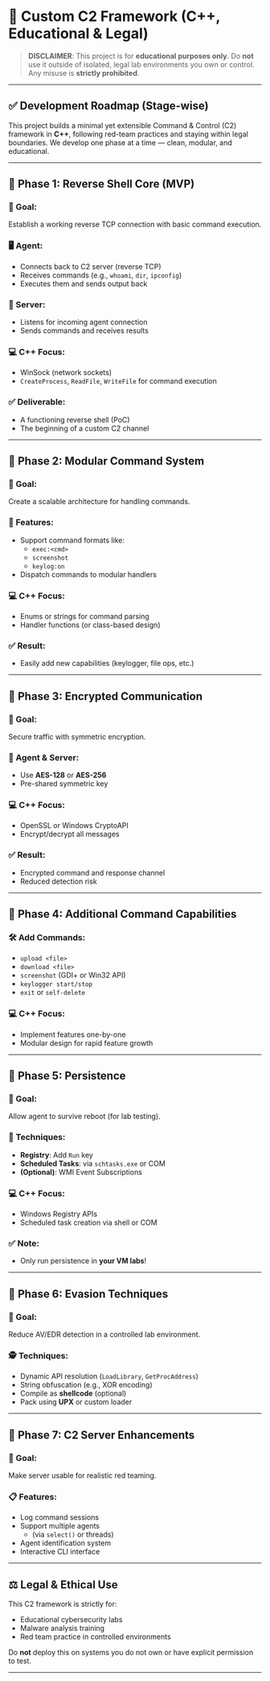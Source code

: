 # 🎯 Custom C2 Framework (C++, Educational & Legal)

> **DISCLAIMER**: This project is for **educational purposes only**. Do **not** use it outside of isolated, legal lab environments you own or control. Any misuse is **strictly prohibited**.

---

## ✅ Development Roadmap (Stage-wise)

This project builds a minimal yet extensible Command & Control (C2) framework in **C++**, following red-team practices and staying within legal boundaries. We develop one phase at a time — clean, modular, and educational.

---

## 🔹 Phase 1: Reverse Shell Core (MVP)

### 🎯 Goal:
Establish a working reverse TCP connection with basic command execution.

### 🖥️ Agent:

- Connects back to C2 server (reverse TCP)
- Receives commands (e.g., `whoami`, `dir`, `ipconfig`)
- Executes them and sends output back

### 📡 Server:

- Listens for incoming agent connection
- Sends commands and receives results

### 💻 C++ Focus:

- WinSock (network sockets)
- `CreateProcess`, `ReadFile`, `WriteFile` for command execution

### ✅ Deliverable:

- A functioning reverse shell (PoC)
- The beginning of a custom C2 channel

---

## 🔹 Phase 2: Modular Command System

### 🎯 Goal:
Create a scalable architecture for handling commands.

### 🧩 Features:

- Support command formats like:
  - `exec:<cmd>`
  - `screenshot`
  - `keylog:on`
- Dispatch commands to modular handlers

### 💻 C++ Focus:

- Enums or strings for command parsing
- Handler functions (or class-based design)

### ✅ Result:

- Easily add new capabilities (keylogger, file ops, etc.)

---

## 🔹 Phase 3: Encrypted Communication

### 🎯 Goal:
Secure traffic with symmetric encryption.

### 🔐 Agent & Server:

- Use **AES-128** or **AES-256**
- Pre-shared symmetric key

### 💻 C++ Focus:

- OpenSSL or Windows CryptoAPI
- Encrypt/decrypt all messages

### ✅ Result:

- Encrypted command and response channel
- Reduced detection risk

---

## 🔹 Phase 4: Additional Command Capabilities

### 🛠️ Add Commands:

- `upload <file>`
- `download <file>`
- `screenshot` (GDI+ or Win32 API)
- `keylogger start/stop`
- `exit` or `self-delete`

### 💻 C++ Focus:

- Implement features one-by-one
- Modular design for rapid feature growth

---

## 🔹 Phase 5: Persistence

### 🎯 Goal:
Allow agent to survive reboot (for lab testing).

### 🔁 Techniques:

- **Registry**: Add `Run` key
- **Scheduled Tasks**: via `schtasks.exe` or COM
- **(Optional)**: WMI Event Subscriptions

### 💻 C++ Focus:

- Windows Registry APIs
- Scheduled task creation via shell or COM

### ✅ Note:

- Only run persistence in **your VM labs**!

---

## 🔹 Phase 6: Evasion Techniques

### 🎯 Goal:
Reduce AV/EDR detection in a controlled lab environment.

### 🕵 Techniques:

- Dynamic API resolution (`LoadLibrary`, `GetProcAddress`)
- String obfuscation (e.g., XOR encoding)
- Compile as **shellcode** (optional)
- Pack using **UPX** or custom loader

---

## 🔹 Phase 7: C2 Server Enhancements

### 🎯 Goal:
Make server usable for realistic red teaming.

### 📋 Features:

- Log command sessions
- Support multiple agents
  - (via `select()` or threads)
- Agent identification system
- Interactive CLI interface

---

## ⚖️ Legal & Ethical Use

This C2 framework is strictly for:

- Educational cybersecurity labs
- Malware analysis training
- Red team practice in controlled environments

Do **not** deploy this on systems you do not own or have explicit permission to test.

---
